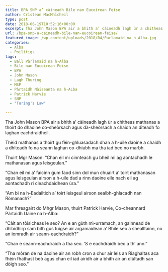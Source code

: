 ```yaml
---
title: BPA SNP a’ càineadh Bile nan Eucoirean Feise
author: Crìstean MacMhìcheil
type: post
date: 2018-06-19T10:52:16+00:00
excerpt: Tha John Mason BPA air a bhith a’ càineadh lagh ùr a chitheas mathanas a thoirt do dhaoine co-sheòrsach agus dà-sheòrsach a chaidh an dìteadh fo laghan eachdraidheil.
url: /bpa-snp-a-caineadh-bile-nan-eucoirean-feise/
featured_image: /wp-content/uploads/2018/04/Parlamaid_na_h_Alba.jpg
categories:
  - Alba
  - Poilitigs
tags:
  - Ball Pàrlamaid na h-Alba
  - Bile nan Eucoirean Feise
  - BPA
  - John Mason
  - Lagh Thuring
  - MSP
  - Pàrtaidh Nàiseanta na h-ALba
  - Patrick Harvie
  - SNP
  - "Turing's Law"

---
```

Tha John Mason BPA air a bhith a’ càineadh lagh ùr a chitheas mathanas a thoirt do dhaoine co-sheòrsach agus dà-sheòrsach a chaidh an dìteadh fo laghan eachdraidheil.

Thèid mathanas a thoirt gu fèin-ghluasadach dhan a h-uile daoine a chaidh a dhìteadh fo na seann laghan co-dhiubh ma tha iad beò no marbh.

Thuirt Mgr Mason: “Chan eil mi cinnteach gu bheil mi ag aontachadh le mathanasan agus leisgeulan.”

“Chan eil mi a’ faicinn gum faod sinn dol mun chuairt a’ toirt mathanasan agus leisgeulan airson a h-uile dad a rinn daoine eile nach eil ag aontachadh ri cleachdaidhean ùra.”

“Am bi na h-Eadailtich a’ toirt leisgeul airson sealbh-ghlacadh nan Ròmanach?”

Mar fhreagairt do Mhgr Mason, thuirt Patrick Harvie, Co-cheannard Pàrtaidh Uaine na h-Alba:

“Càit an tòisicheas le seo? An e an gùth mì-urramach, an gainnead de dh’oidhirp sam bith gus tuigse air argamaidean a’ Bhile seo a shealltainn, no an iomradh air seann-eachdraidh?”

“Chan e seann-eachdraidh a tha seo. ’S e eachdraidh beò a th’ ann.”

“Tha mòran de na daoine air an robh cron a chur air leis an Riaghaltas aca fhèin fhathast beò agus chan eil iad airidh air a bhith air an diùltadh san dòigh seo.”
